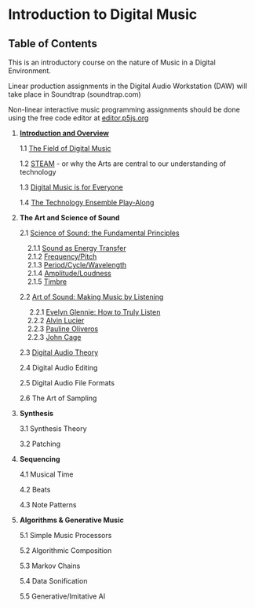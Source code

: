 <link href="markdown.css" rel="stylesheet"></link> 

# Introduction to Digital Music
## Table of Contents

This is an introductory course on the nature of Music in a Digital Environment. 

Linear production assignments in the Digital Audio Workstation (DAW) will take place in Soundtrap (soundtrap.com)

Non-linear interactive music programming assignments should be done using the free code editor at <a href="https://editor.p5js.org" target="_blank">editor.p5js.org</a>

1. [**Introduction and Overview**](lessons/part_1/intro.html)

    1.1 [The Field of Digital Music](lessons/part_1/field.html)
    
    1.2 [STEAM](lessons/part_1/steam.html) - or why the Arts are central to our understanding of technology
    
    1.3 [Digital Music is for Everyone](lessons/part_1/everyone.html)
   
    1.4 [The Technology Ensemble Play-Along](lessons/part_1/playalong.html)

2. **The Art and Science of Sound**

    2.1 [Science of Sound: the Fundamental Principles](lessons/part_2/science.html)
    
    &nbsp;&nbsp;&nbsp;&nbsp;2.1.1 [Sound as Energy Transfer](lessons/part_2/energy.html)<br>
    &nbsp;&nbsp;&nbsp;&nbsp;2.1.2 [Frequency/Pitch](lessons/part_2/frequency.html)<br>
    &nbsp;&nbsp;&nbsp;&nbsp;2.1.3 [Period/Cycle/Wavelength](lessons/part_2/period.html)<br>
    &nbsp;&nbsp;&nbsp;&nbsp;2.1.4 [Amplitude/Loudness](lessons/part_2/amplitude.html)<br>
    &nbsp;&nbsp;&nbsp;&nbsp;2.1.5 [Timbre](lessons/part_2/timbre.html)<br>

    2.2 [Art of Sound: Making Music by Listening](lessons/part_2/art.html)

    &nbsp;&nbsp;&nbsp;&nbsp; 2.2.1 [Evelyn Glennie: How to Truly Listen](lessons/part_2/glennie.html)<br>
    &nbsp;&nbsp;&nbsp;&nbsp;2.2.2 [Alvin Lucier](lessons/part_2/lucier.html)
    <br>
    &nbsp;&nbsp;&nbsp;&nbsp;2.2.3 [Pauline Oliveros](lessons/part_2/oliveros.html)
    <br>
    &nbsp;&nbsp;&nbsp;&nbsp;2.2.3 [John Cage](lessons/part_2/cage.html)

    2.3 [Digital Audio Theory](lessons/part_2/audio.html)

    2.4 Digital Audio Editing

    2.5 Digital Audio File Formats

    2.6 The Art of Sampling

3. **Synthesis**

    3.1 Synthesis Theory

    3.2 Patching

4. **Sequencing**

    4.1 Musical Time

    4.2 Beats

    4.3 Note Patterns

5. **Algorithms & Generative Music**

    5.1 Simple Music Processors

    5.2 Algorithmic Composition

    5.3 Markov Chains

    5.4 Data Sonification

    5.5 Generative/Imitative AI
